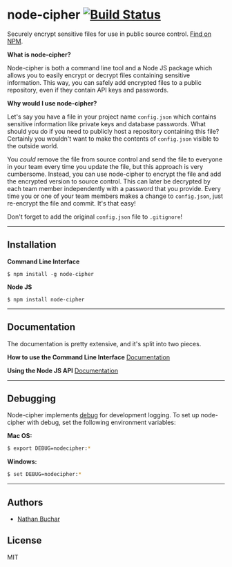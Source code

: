 node-cipher [![Build Status](https://travis-ci.org/nathanbuchar/node-cipher.svg?branch=master)](https://travis-ci.org/nathanbuchar/node-cipher)
===========

Securely encrypt sensitive files for use in public source control. [Find on NPM](https://www.npmjs.com/package/node-cipher).


**What is node-cipher?**

Node-cipher is both a command line tool and a Node JS package which allows you to easily encrypt or decrypt files containing sensitive information. This way, you can safely add encrypted files to a public repository, even if they contain API keys and passwords.


**Why would I use node-cipher?**

Let's say you have a file in your project name `config.json` which contains sensitive information like private keys and database passwords. What should you do if you need to publicly host a repository containing this file? Certainly you wouldn't want to make the contents of `config.json` visible to the outside world.

You *could* remove the file from source control and send the file to everyone in your team every time you update the file, but this approach is very cumbersome. Instead, you can use node-cipher to encrypt the file and add the encrypted version to source control. This can later be decrypted by each team member independently with a password that you provide. Every time you or one of your team members makes a change to `config.json`, just re-encrypt the file and commit. It's that easy!

Don't forget to add the original `config.json` file to `.gitignore`!

***


Installation
------------

**Command Line Interface**
```
$ npm install -g node-cipher
```

**Node JS**
```
$ npm install node-cipher
```


***


Documentation
-------------

The documentation is pretty extensive, and it's split into two pieces.

**How to use the Command Line Interface**
[Documentation](https://github.com/nathanbuchar/node-cipher-cli/blob/master/docs/cli.md)

**Using the Node JS API**
[Documentation](https://github.com/nathanbuchar/node-cipher-cli/blob/master/docs/api.md)


***


Debugging
---------

Node-cipher implements [debug](https://github.com/visionmedia/debug) for development logging. To set up node-cipher with debug, set the following environment variables:

**Mac OS:**
```bash
$ export DEBUG=nodecipher:*
```

**Windows:**
```bash
$ set DEBUG=nodecipher:*
```


***


Authors
-------
* [Nathan Buchar](mailto:hello@nathanbuchar.com)


License
-------
MIT
